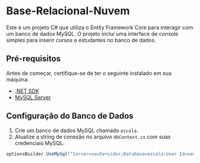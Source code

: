 # Base-Relacional-Nuvem
Este é um projeto C# que utiliza o Entity Framework Core para interagir com um banco de dados MySQL. O projeto inclui uma interface de console simples para inserir cursos e estudantes no banco de dados.

## Pré-requisitos

Antes de começar, certifique-se de ter o seguinte instalado em sua máquina:

- [.NET SDK](https://dotnet.microsoft.com/download)
- [MySQL Server](https://dev.mysql.com/downloads/)

## Configuração do Banco de Dados

1. Crie um banco de dados MySQL chamado `escola`.
2. Atualize a string de conexão no arquivo `dbContext.cs` com suas credenciais MySQL.

```csharp
optionsBuilder.UseMySql("Server=seuServidor;Database=escola;User Id=seuUsuario;Password=suaSenha;");
